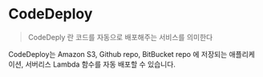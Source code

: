 # CodeDeploy
> CodeDeply 란 코드를 자동으로 배포해주는 서비스를 의미한다

CodeDeploy는 Amazon S3, Github repo, BitBucket repo 에 저장되는 애플리케이션, 서버리스 Lambda 함수를 자동 배포할 수 있습니다.